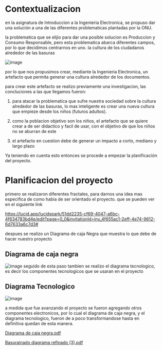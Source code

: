 # Contextualizacion
en la asignatura de Introduccion a la Ingenieria Electronica, se propuso dar una solución a una de las diferentes problematicas plantadas por la ONU.

la problematica que se elijio para dar una posible solucion es Produccion y Consumo Responsable, pero esta problematica abarca diferentes campos, por lo que decidimos centrarnos en uno. la cultura de los ciudadanos alrededor de las basuras

![image](https://github.com/LeoInDaHause/Basurainador/assets/145580263/5cfd673a-3a2c-4f08-981b-ec3faa71ab86)


por lo que nos propusimos crear, mediante la Ingenieria Electronica, un artefacto que permita generar una cultura alrededor de los documentos. 

para crear este artefacto se realizo previamente una investigacion, las concluciones a las que llegamos fueron: 

1. para atacar la problematica que sufre nuestra sociedad sobre la cultura alrededor de las basuras, lo mas inteligente es crear una nueva cultura que empieze desde los niños (futuros adultos).

2. como la poblacion objetivo son los niños, el artefacto que se quiere crear a de ser didactico y facil de usar, con el objetivo de que los niños no se aburran de este

3. el artefacto en cuestion debe de generar un impacto a corto, mediano y largo plazo


Ya teniendo en cuenta esto entonces se procede a empezar la planificación del proyecto.

# Planificacion del proyecto

primero se realizaron diferentes fractales, para darnos una idea mas especifica de como habia de ser orientado el proyecto.
que se pueden ver en el siguiente link

https://lucid.app/lucidspark/51dd2235-cf69-4047-a6bc-4f634783bd4e/edit?page=0_0&invitationId=inv_4f655ac1-2eff-4e74-9612-6d7633a6c7d3#

despues se realizo un Diagrama de caja Negra que muestra lo que debe de hacer nuestro proyecto
## Diagrama de caja negra
![image](https://github.com/LeoInDaHause/Basurainador/assets/145580263/d3eeebaa-97f2-4fae-afa5-6de148dfeab5)
seguido de esta paso tambien se realizo el diagrama tecnologico, es decir los componentes tecnologicos que se usaran en el proyecto
## Diagrama Tecnologico
![image](https://github.com/LeoInDaHause/Basurainador/assets/145580263/c78012e1-7e52-4710-bc1e-f42301cc1278)

a medida que fue avanzando el proyecto se fueron agregando otros componentes electronicos, por lo cual el diagrama de caja negra, y el diagrama tecnologico, fueron de a poco transformandose hasta en definitiva quedan de esta manera. 

[Diagrama de caja negra.pdf](https://github.com/LeoInDaHause/Basurainador/files/13401407/Diagrama.de.caja.negra.pdf)


[Basurainado diagrama refinado (3).pdf](https://github.com/LeoInDaHause/Basurainador/files/13401406/Basurainado.diagrama.refinado.3.pdf)







